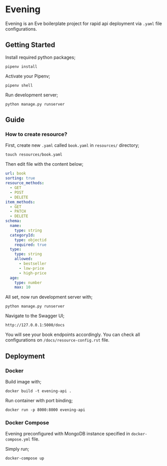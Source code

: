 # Evening

Evening is an Eve boilerplate project for rapid api deployment via `.yaml` file configurations.

## Getting Started

Install required python packages;

```shell
pipenv install
```

Activate your Pipenv;

```
pipenv shell
```

Run development server;

```
python manage.py runserver
```

## Guide

### How to create resource?

First, create new `.yaml` called `book.yaml` in `resources/` directory;

```shell
touch resources/book.yaml
```

Then edit file with the content below;

```yaml
url: book
sorting: true
resource_methods:
  - GET
  - POST
  - DELETE
item_methods:
  - GET
  - PATCH
  - DELETE
schema:
  name:
    type: string
  categoryId:
    type: objectid
    required: true
  type:
    type: string
    allowed:
      - bestseller
      - low-price
      - high-price
  age:
    type: number
    max: 10
```

All set, now run development server with;

```shell
python manage.py runserver
```

Navigate to the Swagger UI;

```
http://127.0.0.1:5000/docs
```

You will see your book endpoints accordingly. You can check all configurations on `/docs/resource-config.rst` file.

## Deployment

### Docker

Build image with;

```shell
docker build -t evening-api .
```

Run container with port binding;

```shell
docker run -p 8000:8000 evening-api
```

### Docker Compose

Evening preconfigured with MongoDB instance specified in `docker-compose.yml` file.

Simply run;

```shell
docker-compose up
```
